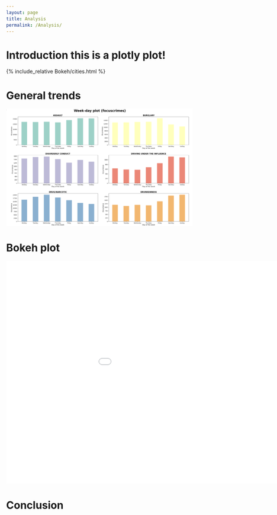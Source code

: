 ```yaml
---
layout: page
title: Analysis
permalink: /Analysis/
---
```






# Introduction this is a plotly plot!

{% include_relative Bokeh/cities.html %}

# General trends
![crime data](/Images/firstplot.png)


# Bokeh plot
<embed
       type="text/html" 
       src="/Bokeh/crime.html"
       width="1100"
       height="600"
/>

# Conclusion 